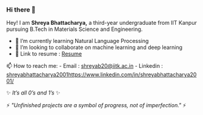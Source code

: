 ### Hi there 👋

Hey! I am **Shreya Bhattacharya,** a third-year undergraduate from IIT Kanpur pursuing B.Tech in Materials Science and Engineering. 

- 🌱 I’m currently learning Natural Language Processing
- 👯 I’m looking to collaborate on machine learning and deep learning
- 💬 Link to resume : [Resume][1]

📫 How to reach me: 
        - Email : shreyab20@iitk.ac.in
        - Linkedin : [shreyabhattacharya2001][2]https://www.linkedin.com/in/shreyabhattacharya2001/

 ✨ _It’s all 0’s and 1’s_ ✨
 
 ⚡ _"Unfinished projects are a symbol of progress, not of imperfection."_ ⚡
 
 
 [1]: https://drive.google.com/file/d/1vQU-4B5XsuY7NxyPcEv8nlShF2JmJP0m/view?usp=sharing        "Resume"
 [2]: https://www.linkedin.com/in/shreyabhattacharya2001/                                       "shreyabhattacharya2001"
 
<!--
**shreyabhatta/shreyabhatta** is a ✨ _special_ ✨ repository because its `README.md` (this file) appears on your GitHub profile.

Here are some ideas to get you started:

- 🔭 I’m currently working on ...
- 🌱 I’m currently learning ...
- 👯 I’m looking to collaborate on ...
- 🤔 I’m looking for help with ...
- 💬 Ask me about ...
- 📫 How to reach me: ...
- 😄 Pronouns: ...
- ⚡ Fun fact: ...
-->
